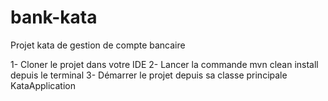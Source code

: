# bank-kata
Projet kata de gestion de compte bancaire

1- Cloner le projet dans votre IDE
2- Lancer la commande mvn clean install depuis le terminal
3- Démarrer le projet depuis sa classe principale KataApplication
